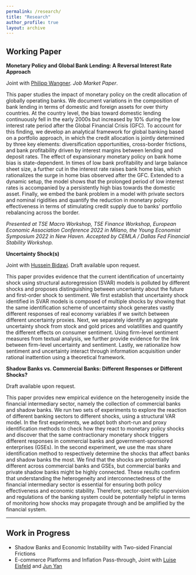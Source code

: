 ```yaml
---
permalink: /research/
title: "Research"
author_profile: true
layout: archive
---
```


## Working Paper
**Monetary Policy and Global Bank Lending: A Reversal Interest Rate Approach**

Joint with [Philipp Wangner](https://www.pwangner.com/home). *Job Market Paper*.

This paper studies the impact of monetary policy on the credit allocation of globally operating banks. We document variations in the composition of bank lending in terms of domestic and foreign assets for over thirty countries. At the country level, the bias toward domestic lending continuously fell in the early 2000s but increased by 10% during the low interest rate period after the Global Financial Crisis (GFC). To account for this finding, we develop an analytical framework for global banking based on a portfolio approach, in which the credit allocation is jointly determined by three key elements: diversification opportunities, cross-border frictions, and bank profitability driven by interest margins between lending and deposit rates. The effect of expansionary monetary policy on bank home bias is state-dependent. In times of low bank profitability and large balance sheet size, a further cut in the interest rate raises bank home bias, which rationalizes the surge in home bias observed after the GFC. Extended to a dynamic setup, the model shows that the prolonged period of low interest rates is accompanied by a persistently high bias towards the domestic asset. Finally, we embed the bank problem in a model with private sectors and nominal rigidities and quantify the reduction in monetary policy effectiveness in terms of stimulating credit supply due to banks' portfolio rebalancing across the border.

*Presented at TSE Macro Workshop, TSE Finance Workshop, European Economic Association Conference 2022 in Milano, the Young Economist Symposium 2022 in New Haven. Accepted by CEMLA / Dallas Fed Financial Stability Workshop.*

**Uncertainty Shock(s)**

Joint with [Hussein Bidawi](https://sites.google.com/site/husseinbidawi/). Draft available upon request.

This paper provides evidence that the current identification of uncertainty shock using structural autoregression (SVAR) models is polluted by different shocks and proposes distinguishing between uncertainty about the future and first-order shock to sentiment. We first establish that uncertainty shock identified in SVAR models is composed of multiple shocks by showing that the same identification scheme of uncertainty shock generates vastly different responses of real economy variables if we switch between different uncertainty proxies. Next, we separately identify an aggregate uncertainty shock from stock and gold prices and volatilities and quantify the different effects on consumer sentiment. Using firm-level sentiment measures from textual analysis, we further provide evidence for the link between firm-level uncertainty and sentiment. Lastly, we rationalize how sentiment and uncertainty interact through information acquisition under rational inattention using a theoretical framework.


**Shadow Banks vs. Commercial Banks: Different Responses or Different Shocks?**

 Draft available upon request.

This paper provides new empirical evidence on the heterogeneity inside the financial intermediary sector, namely the collection of commercial banks and shadow banks. We run two sets of experiments to explore the reaction of different banking sectors to different shocks, using a structural VAR model. In the first experiments, we adopt both short-run and proxy identification methods to check how they react to monetary policy shocks and discover that the same contractionary monetary shock triggers different responses in commercial banks and government-sponsored enterprises (GSEs). In the second experiment, we use the max share identification method to respectively determine the shocks that affect banks and shadow banks the most. We find that the shocks are potentially different across commercial banks and GSEs, but commercial banks and private shadow banks might be highly connected. These results confirm that understanding the heterogeneity and interconnectedness of the financial intermediary sector is essential for ensuring both policy effectiveness and economic stability. Therefore, sector-specific supervision and regulations of the banking system could be potentially helpful in terms of monitoring how shocks may propagate through and be amplified by the financial system. 



<!-- {% include base_path %}

{% for post in site.research reversed %}
  {% include archive-single.html %}
{% endfor %}

{% if author.googlescholar %}
  You can also find my articles on <u><a href="{{author.googlescholar}}">my Google Scholar profile</a>.</u>
{% endif %} -->

---

## Work in Progress
- Shadow Banks and Economic Instability with Two-sided Financial Frictions
- E-commerce Platforms and Inflation Pass-through, Joint with [Luise Eisfeld](https://luiseeisfeld.github.io/) and [Jun Yan](https://sites.google.com/view/jun-yan)
